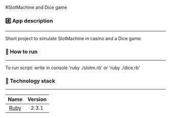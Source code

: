 #SlotMachine and Dice game

### :hash: App description
-------------

Short project to simulate SlotMachine in casino and a Dice game.

### :book: How to run
-------------

To run script: write in console 'ruby ./slotm.rb' or 'ruby ./dice.rb'

### :closed_lock_with_key: Technology stack
-------------

| Name |  Version |
| :--: | :---: |
| [Ruby](https://www.ruby-lang.org) | 2.3.1 |
